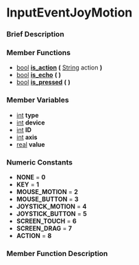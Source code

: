 #  InputEventJoyMotion  

###  Brief Description  


###  Member Functions 
  * [bool](class_bool)  **[is_action](#is_action)**  **(** [String](class_string) action  **)**
  * [bool](class_bool)  **[is_echo](#is_echo)**  **(** **)**
  * [bool](class_bool)  **[is_pressed](#is_pressed)**  **(** **)**

###  Member Variables  
  * [int](class_int) **type**
  * [int](class_int) **device**
  * [int](class_int) **ID**
  * [int](class_int) **axis**
  * [real](class_real) **value**

###  Numeric Constants  
  * **NONE** = **0**
  * **KEY** = **1**
  * **MOUSE_MOTION** = **2**
  * **MOUSE_BUTTON** = **3**
  * **JOYSTICK_MOTION** = **4**
  * **JOYSTICK_BUTTON** = **5**
  * **SCREEN_TOUCH** = **6**
  * **SCREEN_DRAG** = **7**
  * **ACTION** = **8**

###  Member Function Description  
